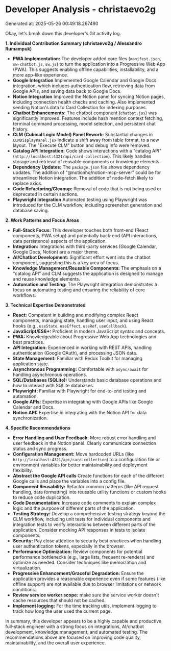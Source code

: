 # Developer Analysis - christaevo2g
Generated at: 2025-05-26 00:49:18.267490

Okay, let's break down this developer's Git activity log.

**1. Individual Contribution Summary (christaevo2g / Alessandro Rumampuk)**

*   **PWA Implementation:**  The developer added core files (`manifest.json`, `sw-chatbot.js`, `sw.js`) to turn the application into a Progressive Web App (PWA).  This suggests enabling offline capabilities, installability, and a more app-like experience.
*   **Google Integration** Implemented Google Calendar and Google Docs integration, which includes authentication flow, retrieving data from Google APIs, and saving data back to Google Docs.
*   **Notion Integration** Improved the Notion panel for syncing Notion pages, including connection health checks and caching. Also implemented sending Notion's data to Card Collection for indexing purposes.
*   **Chatbot Enhancements:** The chatbot component (`chatbot.jsx`) was significantly improved.  Features include hash mention context fetching, terminal command processing, model selection, and persistent chat history.
*   **CLM (Cubical Logic Model) Panel Rework:** Substantial changes in `CLMDisplayPanel.jsx` indicate a shift away from table format, to a new layout. The "Execute CLM" button and debug info were removed.
*   **Catalog API Integration:**  Code shows interactions with a "catalog API" (`http://localhost:4321/api/card-collection`). This likely handles storage and retrieval of reusable components or knowledge elements.
*   **Dependency Updates:**  The `package.json` file shows dependency updates. The addition of "@notionhq/notion-mcp-server" could be for streamlined Notion integration. The addition of node-fetch likely to replace axios.
*   **Code Refactoring/Cleanup:** Removal of code that is not being used or deprecated in certain sections.
*   **Playwright Integration** Automated testing using Playwright was introduced for the CLM workflow, including screenshot generation and database saving.

**2. Work Patterns and Focus Areas**

*   **Full-Stack Focus:** This developer touches both front-end (React components, PWA setup) and potentially back-end (API interactions, data persistence) aspects of the application.
*   **Integration:** Integrations with third-party services (Google Calendar, Google Docs, Notion) are a major theme.
*   **AI/Chatbot Development:**  Significant effort went into the chatbot component, suggesting this is a key area of focus.
*   **Knowledge Management/Reusable Components:** The emphasis on a "catalog API" and CLM suggests the application is designed to manage and reuse knowledge elements.
*   **Automation and Testing:**  The Playwright integration demonstrates a focus on automating testing and ensuring the reliability of core workflows.

**3. Technical Expertise Demonstrated**

*   **React:** Competent in building and modifying complex React components, managing state, handling user input, and using React hooks (e.g., `useState`, `useEffect`, `useRef`, `useCallback`).
*   **JavaScript/ES6+:**  Proficient in modern JavaScript syntax and concepts.
*   **PWA:** Knowledgeable about Progressive Web App technologies and best practices.
*   **API Integration:**  Experienced in working with REST APIs, handling authentication (Google OAuth), and processing JSON data.
*   **State Management:**  Familiar with Redux Toolkit for managing application state.
*   **Asynchronous Programming:**  Comfortable with `async/await` for handling asynchronous operations.
*   **SQL/Databases (SQLite):**  Understands basic database operations and how to interact with SQLite databases.
*   **Playwright:**  Familiar with Playwright for end-to-end testing and automation.
*   **Google APIs:**  Expertise in integrating with Google APIs like Google Calendar and Docs.
*   **Notion API:**  Expertise in integrating with the Notion API for data synchronization.

**4. Specific Recommendations**

*   **Error Handling and User Feedback:** More robust error handling and user feedback in the Notion panel.  Clearly communicate connection status and sync progress.
*   **Configuration Management:**  Move hardcoded URLs (like `http://localhost:4321/api/card-collection`) to a configuration file or environment variables for better maintainability and deployment flexibility.
*   **Abstract the Google API calls** Create functions for each of the different Google calls and place the variables into a config file.
*   **Component Reusability:** Refactor common patterns (like API request handling, data formatting) into reusable utility functions or custom hooks to reduce code duplication.
*   **Code Documentation:** Increase code comments to explain complex logic and the purpose of different parts of the application.
*   **Testing Strategy:**  Develop a comprehensive testing strategy beyond the CLM workflow, including unit tests for individual components and integration tests to verify interactions between different parts of the application. Consider mocking API responses in tests to isolate components.
*   **Security:**  Pay close attention to security best practices when handling user authentication tokens, especially in the browser.
*   **Performance Optimization:** Review components for potential performance bottlenecks (e.g., large lists, frequent re-renders) and optimize as needed.  Consider techniques like memoization and virtualization.
*   **Progressive Enhancement/Graceful Degradation:** Ensure the application provides a reasonable experience even if some features (like offline support) are not available due to browser limitations or network conditions.
*   **Review service worker scope:** make sure the service worker doesn't cache resources that should not be cached.
*   **Implement logging:** For the time tracking utils, implement logging to track how long the user used the current page.

In summary, this developer appears to be a highly capable and productive full-stack engineer with a strong focus on integrations, AI/chatbot development, knowledge management, and automated testing. The recommendations above are focused on improving code quality, maintainability, and the overall user experience.
